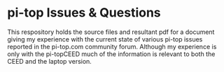 pi-top Issues & Questions
=========================

This respository holds the source files and resultant pdf for a document giving my experience with the current state of various pi-top issues reported in the pi-top.com community forum.  Although my experience is only with the pi-topCEED much of the information is relevant to both the CEED and the laptop version.